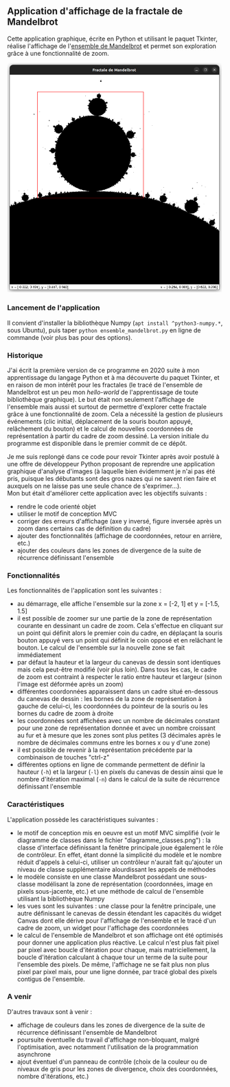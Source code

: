 ## Application d'affichage de la fractale de Mandelbrot

Cette application graphique, écrite en Python et utilisant le paquet Tkinter, réalise l'affichage de l'[ensemble de Mandelbrot](https://fr.wikipedia.org/wiki/Ensemble_de_Mandelbrot) et permet son exploration grâce à une fonctionnalité de zoom.

<img src="illustration.png" width="500"/>


### Lancement de l'application

Il convient d'installer la bibliothèque Numpy (`apt install ^python3-numpy.*`, sous Ubuntu), puis taper `python ensemble_mandelbrot.py` en ligne de commande (voir plus bas pour des options).


### Historique

J'ai écrit la première version de ce programme en 2020 suite à mon apprentissage du langage Python et à ma découverte du paquet Tkinter, et en raison de mon intérêt pour les fractales (le tracé de l'ensemble de Mandelbrot est un peu mon _hello-world_ de l'apprentissage de toute bibliothèque graphique). Le but était non seulement l'affichage de l'ensemble mais aussi et surtout de permettre d'explorer cette fractale grâce à une fonctionnalité de zoom. Cela a nécessité la gestion de plusieurs événements (clic initial, déplacement de la souris bouton appuyé, relâchement du bouton) et le calcul de nouvelles coordonnées de représentation à partir du cadre de zoom dessiné.
La version initiale du programme est disponible dans le premier commit de ce dépôt.

Je me suis replongé dans ce code pour revoir Tkinter après avoir postulé à une offre de développeur Python proposant de reprendre une application graphique d'analyse d'images (à laquelle bien évidemment je n'ai pas été pris, puisque les débutants sont des gros nazes qui ne savent rien faire et auxquels on ne laisse pas une seule chance de s'exprimer...).  
Mon but était d'améliorer cette application avec les objectifs suivants :
- rendre le code orienté objet
- utiliser le motif de conception MVC 
- corriger des erreurs d'affichage (axe y inversé, figure inversée après un zoom dans certains cas de définition du cadre)
- ajouter des fonctionnalités (affichage de coordonnées, retour en arrière, etc.) 
- ajouter des couleurs dans les zones de divergence de la suite de récurrence définissant l'ensemble


### Fonctionnalités

Les fonctionnalités de l'application sont les suivantes :
- au démarrage, elle affiche l'ensemble sur la zone x = [-2, 1] et y = [-1.5, 1.5]
- il est possible de zoomer sur une partie de la zone de représentation courante en dessinant un cadre de zoom. Cela s'effectue en cliquant sur un point qui définit alors le premier coin du cadre, en déplaçant la souris bouton appuyé vers un point qui définit le coin opposé et en relâchant le bouton. Le calcul de l'ensemble sur la nouvelle zone se fait immédiatement
- par défaut la hauteur et la largeur du canevas de dessin sont identiques mais cela peut-être modifié (voir plus loin). Dans tous les cas, le cadre de zoom est contraint à respecter le ratio entre hauteur et largeur (sinon l'image est déformée après un zoom)
- différentes coordonnées apparaissent dans un cadre situé en-dessous du canevas de dessin : les bornes de la zone de représentation à gauche de celui-ci, les coordonnées du pointeur de la souris ou les bornes du cadre de zoom à droite
- les coordonnées sont affichées avec un nombre de décimales constant pour une zone de représentation donnée et avec un nombre croissant au fur et à mesure que les zones sont plus petites (3 décimales après le nombre de décimales communs entre les bornes x ou y d'une zone)
- il est possible de revenir à la représentation précédente par la combinaison de touches "ctrl-z"
- différentes options en ligne de commande permettent de définir la hauteur (`-h`) et la largeur (`-l`) en pixels du canevas de dessin ainsi que le nombre d'itération maximal (`-n`) dans le calcul de la suite de récurrence définissant l'ensemble


### Caractéristiques

L'application possède les caractéristiques suivantes :
- le motif de conception mis en oeuvre est un motif MVC simplifié (voir le diagramme de classes dans le fichier "diagramme_classes.png") : la classe d'interface définissant la fenêtre principale joue également le rôle de contrôleur. En effet, étant donné la simplicité du modèle et le nombre réduit d'appels à celui-ci, utiliser un contrôleur n'aurait fait qu'ajouter un niveau de classe supplémentaire alourdissant les appels de méthodes
- le modèle consiste en une classe Mandelbrot possédant une sous-classe modélisant la zone de représentation (coordonnées, image en pixels sous-jacente, etc.) et une méthode de calcul de l'ensemble utilisant la bibliothèque Numpy
- les vues sont les suivantes : une classe pour la fenêtre principale, une autre définissant le canevas de dessin étendant les capacités du widget Canvas dont elle dérive pour l'affichage de l'ensemble et le tracé d'un cadre de zoom, un widget pour l'affichage des coordonnées
- le calcul de l'ensemble de Mandelbrot et son affichage ont été optimisés pour donner une application plus réactive. Le calcul n'est plus fait pixel par pixel avec boucle d'itération pour chaque, mais matriciellement, la boucle d'itération calculant à chaque tour un terme de la suite pour l'ensemble des pixels. De même, l'affichage ne se fait plus non plus pixel par pixel mais, pour une ligne donnée, par tracé global des pixels contigus de l'ensemble.


### A venir

D'autres travaux sont à venir :
- affichage de couleurs dans les zones de divergence de la suite de récurrence définissant l'ensemble de Mandelbrot
- poursuite éventuelle du travail d'affichage non-bloquant, malgré l'optimisation, avec notamment l'utilisation de la programmation asynchrone
- ajout éventuel d'un panneau de contrôle (choix de la couleur ou de niveaux de gris pour les zones de divergence, choix des coordonnées, nombre d'itérations, etc.)
